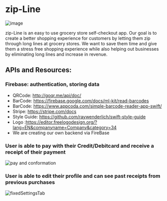 # zip-Line

![image](https://user-images.githubusercontent.com/43770391/59554443-e1dd5a00-8f70-11e9-985a-d0a807612f4e.png)

zip-Line is an easy to use grocery store self-checkout app. Our goal is to create a better shopping experience for customers by letting them zip through long lines at grocery stores. We want to save them time and give them a stress free shopping experience while also helping out businesses by eliminating long lines and increase in revenue. 

## APIs and Resources:
### Firebase: authentication, storing data
* QRCode: http://goqr.me/api/doc/
* BarCode: https://firebase.google.com/docs/ml-kit/read-barcodes
* BarCode: https://www.appcoda.com/simple-barcode-reader-app-swift/
* Stripe: https://stripe.com/docs 
* Style Guide: https://github.com/raywenderlich/swift-style-guide 
* Logo :https://editor.freelogodesign.org/?lang=EN&companyname=Company&category=34
* We are creating our own backend via FireBase

### User is able to pay with their Credit/Debitcard and receive a receipt of their payment
![pay and conformation](https://user-images.githubusercontent.com/43770391/60148339-a88dc100-979e-11e9-8bf5-96a35cdc551d.gif)

### User is able to edit their profile and can see past receipts from previous purchases 
![fixedSettingsTab](https://user-images.githubusercontent.com/43770391/59881888-b696a880-937e-11e9-8723-9e9ba50998c2.gif)

